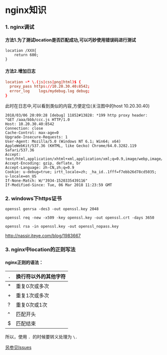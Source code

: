 nginx知识
==


### 1. nginx调试

#### 方法1.为了测试location是否匹配成功,可以巧妙使用错误码进行测试
```
location /XXX{
    return 600;
}
```

#### 方法2.增加日志

```conf
location ~* \.(js|css|png|html)$ {
  proxy_pass https://10.20.30.40:8542;
  error_log    logs/mydebug.log debug;
}
```

此时在日志中,可以看到类似的内容,方便定位(关注图中的host 10.20.30.40)
```
2018/03/06 20:09:28 [debug] 11852#13828: *199 http proxy header:
"GET /aaa/bbb/ccc.js HTTP/1.0
Host: 10.20.30.40:8542
Connection: close
Cache-Control: max-age=0
Upgrade-Insecure-Requests: 1
User-Agent: Mozilla/5.0 (Windows NT 6.1; Win64; x64) AppleWebKit/537.36 (KHTML, like Gecko) Chrome/64.0.3282.119 Safari/537.36
Accept: text/html,application/xhtml+xml,application/xml;q=0.9,image/webp,image/apng,*/*;q=0.8
Accept-Encoding: gzip, deflate, br
Accept-Language: zh-CN,zh;q=0.9
Cookie: u-debug=true; irtt_locale=zh; _ha_id..1fff=f7ebb26d78cd5035; u-locale=en_US
If-None-Match: W/"3934-1520335439116"
If-Modified-Since: Tue, 06 Mar 2018 11:23:59 GMT
```


### 2. windows下https证书
```
openssl genrsa -des3 -out openssl.key 2048  
  
openssl req -new -x509 -key openssl.key -out openssl.crt -days 3650  
  
openssl rsa -in openssl.key -out openssl_nopass.key  
```
http://nassir.iteye.com/blog/1983667

### 3. nginx中location的正则写法

#### nginx正则的语法：
| .|换行符以外的其他字符|
|--|--|
|*|重复0次或多次|
|+|重复1次或多次|
|?|重复0次或1次|
|^|匹配开头|
|$|匹配结束|

所以，使用 `. `的时候要转义处理为 `\.` 

[另参见Issues](https://github.com/GenweiWu/Blog/issues/22)



